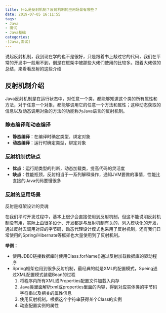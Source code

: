 ```yaml
---
title: 什么是反射机制？反射机制的应用场景有哪些？
date: 2019-07-05 16:11:55
tags:
- Java
- 面试
- Java基础
categories:
-[Java,面试]
---
```


说起反射机制，我到现在学的也不是很好，只是跟着书上敲过它的代码，我们在平常的开发中一般用不到，倒是在框架中被那些大佬们使用的比较多。跟着大佬做的总结，来看看反射的这些介绍  



<!--more-->



## 反射机制介绍

Java反射机制是在运行状态中，对任意一个类，都能够知道这个类的所有属性和方法，对于任意一个对象，都能够调用它的任意一个方法和属性；这种动态获取的信息以及动态调用对象的方法的功能称为Java语言的反射机制。  

### 静态编译和动态编译  

+ **静态编译**：在编译时确定类型，绑定对象
+ **动态编译**：运行时确定类型，绑定对象  

### 反射机制优缺点  

+ **优点**：运行期类型的判断，动态加载类，提高代码的灵活度  
+ **缺点**：性能瓶颈，反射相当于一系列解释操作，通知JVM要做的事情，性能比直接的Java代码要慢很多  

### 反射的应用场景

反射是框架设计的灵魂  

在我们平时开发过程中，基本上很少会直接使用到反射机制，但这不能说明反射机制没有用，实际上由很多设计、开发都是与反射机制有关的，列入模块化的开发，通过反射去调用对应的字节码，动态代理设计模式也采用了反射机制，还有我们日常使用的Spring/Hibernate等框架也大量使用到了反射机制。  

**举例：**

+ 使用JDBC链接数据库时使用Class.forName()通过反射加载数据库的驱动程序
+ Spring框架也用到很多反射机制，最经典的就是XML的配置模式，Speing通过XML配置模式装载Bean的过程
  1. 将程序内所有XML或Properties配置文件加载入内存
  2. Java类里面解析xml或properties里面的内容，得到对应实体类的字节码字符串以及相关的属性信息
  3. 使用反射机制，根据这个字符串获得某个Class的实例
  4. 动态配置实例的属性